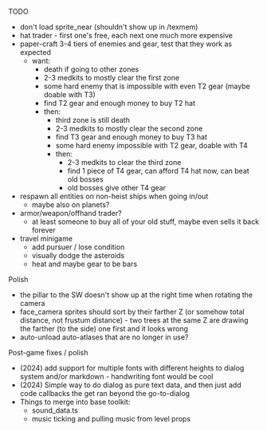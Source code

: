 TODO
* don't load sprite_near (shouldn't show up in /texmem)
* hat trader - first one's free, each next one much more expensive
* paper-craft 3-4 tiers of enemies and gear, test that they work as expected
  * want:
    * death if going to other zones
    * 2-3 medkits to mostly clear the first zone
    * some hard enemy that is impossible with even T2 gear (maybe doable with T3)
    * find T2 gear and enough money to buy T2 hat
    * then:
      * third zone is still death
      * 2-3 medkits to mostly clear the second zone
      * find T3 gear and enough money to buy T3 hat
      * some hard enemy impossible with T2 gear, doable with T4
      * then:
        * 2-3 medkits to clear the third zone
        * find 1 piece of T4 gear, can afford T4 hat now, can beat old bosses
        * old bosses give other T4 gear
* respawn all entities on non-heist ships when going in/out
  * maybe also on planets?
* armor/weapon/offhand trader?
  * at least someone to buy all of your old stuff, maybe even sells it back forever
* travel minigame
  * add pursuer / lose condition
  * visually dodge the asteroids
  * heat and maybe gear to be bars

Polish
* the pillar to the SW doesn't show up at the right time when rotating the camera
* face_camera sprites should sort by their farther Z (or somehow total distance, not frustum distance) - two trees at the same Z are drawing the farther (to the side) one first and it looks wrong
* auto-unload auto-atlases that are no longer in use?

Post-game fixes / polish
* (2024) add support for multiple fonts with different heights to dialog system and/or markdown - handwriting font would be cool
* (2024) Simple way to do dialog as pure text data, and then just add code callbacks the get ran beyond the go-to-dialog
* Things to merge into base toolkit:
  * sound_data.ts
  * music ticking and pulling music from level props
